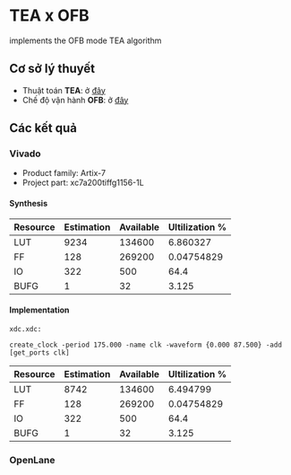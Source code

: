 # TEA x OFB
 implements the OFB mode TEA algorithm
## Cơ sở lý thuyết
+ Thuật toán **TEA**: ở [đây](https://en.wikipedia.org/wiki/Tiny_Encryption_Algorithm)
+ Chế độ vận hành **OFB**: ở [đây](https://www.geeksforgeeks.org/block-cipher-modes-of-operation/)
## Các kết quả
### Vivado
+ Product family: Artix-7
+ Project part: xc7a200tiffg1156-1L
#### Synthesis
|Resource|Estimation|Available|Ultilization \%|
|--------------|------- |------|-------|
| LUT  | 9234  | 134600 | 6.860327     |
| FF   | 128   | 269200 | 0.04754829   |
| IO   | 322   | 500    | 64.4         |
| BUFG | 1     | 32     | 3.125        |
#### Implementation
`xdc.xdc:`
```
create_clock -period 175.000 -name clk -waveform {0.000 87.500} -add [get_ports clk]
```
|Resource|Estimation|Available|Ultilization \%|
|--------------|------- |------|-------|
| LUT  | 8742  | 134600 | 6.494799     |
| FF   | 128   | 269200 | 0.04754829   |
| IO   | 322   | 500    | 64.4         |
| BUFG | 1     | 32     | 3.125        |
### OpenLane